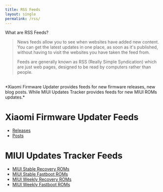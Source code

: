 ```yaml
---
title: RSS Feeds
layout: single
permalink: /rss/
---
```


<div class="card">
    <div class="card-header">
        What are RSS Feeds?
    </div>
    <div class="card-body">
        <blockquote class="blockquote mb-0">
            <p>News feeds allow you to see when websites have added new content. You can get the latest updates in one
                place, as soon as it's published, without having to visit the websites you have taken the feed from.</p>
            <p>Feeds are generally known as RSS (Really Simple Syndication) which are just web pages, designed to be
                read by computers rather than people.</p>
        </blockquote>
    </div>
</div>
<br/>
*Xiaomi Firmware Updater provides feeds for new firmware releases, new blog posts. While MIUI Updates Tracker provides
feeds for new MIUI ROMs updates.*

# Xiaomi Firmware Updater Feeds

* [Releases](/releases.xml)
* [Posts](/feed.xml)

# MIUI Updates Tracker Feeds

* [MIUI Stable Recovery
ROMs](https://raw.githubusercontent.com/XiaomiFirmwareUpdater/miui-updates-tracker/master/rss/stable_recovery/stable_recovery.xml)
* [MIUI Stable Fastboot
ROMs](https://raw.githubusercontent.com/XiaomiFirmwareUpdater/miui-updates-tracker/master/rss/stable_fastboot/stable_fastboot.xml)
* [MIUI Weekly Recovery
ROMs](https://raw.githubusercontent.com/XiaomiFirmwareUpdater/miui-updates-tracker/master/rss/weekly_recovery/weekly_recovery.xml)
* [MIUI Weekly Fastboot
ROMs](https://raw.githubusercontent.com/XiaomiFirmwareUpdater/miui-updates-tracker/master/rss/weekly_fastboot/weekly_fastboot.xml)